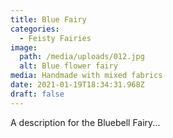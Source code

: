 ```yaml
---
title: Blue Fairy
categories:
  - Feisty Fairies
image:
  path: /media/uploads/012.jpg
  alt: Blue flower fairy
media: Handmade with mixed fabrics
date: 2021-01-19T18:34:31.968Z
draft: false
---
```

A description for the Bluebell Fairy...
